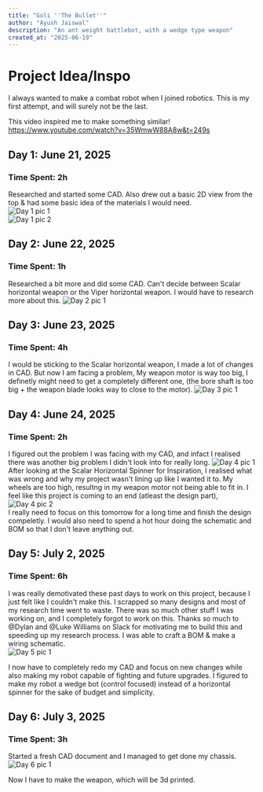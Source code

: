 ```yaml
---
title: "Goli ''The Bullet''"
author: "Ayush Jaiswal"
description: "An ant weight battlebot, with a wedge type weapon"
created_at: "2025-06-19"
---
```


# Project Idea/Inspo
I always wanted to make a combat robot when I joined robotics. This is my first attempt, and will surely not be the last.

This video inspired me to make something similar! <br>
https://www.youtube.com/watch?v=35WmwW88A8w&t=249s 

## Day 1: June 21, 2025

### Time Spent: 2h
Researched and started some CAD. Also drew out a basic 2D view from the top & had some basic idea of the materials I would need. <br>
![Day 1 pic 1](https://github.com/user-attachments/assets/a1ccc151-1431-475e-b138-01aebd3c88b8)
<br>
![Day 1 pic 2](https://github.com/user-attachments/assets/a4174d4f-db63-42c6-aa68-16ba169ad71c)

## Day 2: June 22, 2025

### Time Spent: 1h
Researched a bit more and did some CAD. Can't decide between Scalar horizontal weapon or the Viper horizontal weapon. I would have to research more about this.
![Day 2 pic 1](https://github.com/user-attachments/assets/59371b53-4ee0-43b6-97b6-88b14689f255)

## Day 3: June 23, 2025

### Time Spent: 4h
I would be sticking to the Scalar horizontal weapon, I made a lot of changes in CAD. But now I am facing a problem, My weapon motor is way too big, I definetly might need to get a completely different one, (the bore shaft is too big + the weapon blade looks way to close to the motor).
![Day 3 pic 1](https://github.com/user-attachments/assets/d2431689-6921-4c5f-8d1f-7d337ed4d636)

## Day 4: June 24, 2025

### Time Spent: 2h
I figured out the problem I was facing with my CAD, and infact I realised there was another big problem I didn't look into for really long.
![Day 4 pic 1](https://github.com/user-attachments/assets/f899f29c-f766-4d26-9ac5-1f3364d5370d) <br> 
After looking at the Scalar Horizontal Spinner for Inspiration, I realised what was wrong and why my project wasn't lining up like I wanted it to. My wheels are too high, resultng in my weapon motor not being able to fit in. I feel like this project is coming to an end (atleast the design part),
![Day 4 pic 2](https://github.com/user-attachments/assets/ae7475ad-8dbe-4365-aac2-ed359cf1933f) <br>
I really need to focus on this tomorrow for a long time and finish the design compeletly. I would also need to spend a hot hour doing the schematic and BOM so that I don't leave anything out.

## Day 5: July 2, 2025

### Time Spent: 6h
I was really demotivated these past days to work on this project, because I just felt like I couldn't make this. I scrapped so many designs and most of my research time went to waste. There was so much other stuff I was working on, and I completely forgot to work on this. Thanks so much to @Dylan and @Luke Williams on Slack for motivating me to build this and speeding up my research process. I was able to craft a BOM & make a wiring schematic. <br>
![Day 5 pic 1](https://github.com/user-attachments/assets/a296ad94-adf8-4c89-a57c-34ca83b4d569) <br>

I now have to completely redo my CAD and focus on new changes while also making my robot capable of fighting and future upgrades. I figured to make my robot a wedge bot (control focused) instead of a horizontal spinner for the sake of budget and simplicity.

## Day 6: July 3, 2025

### Time Spent: 3h
Started a fresh CAD document and I managed to get done my chassis. <br>
![Day 6 pic 1](https://github.com/user-attachments/assets/35538ba0-683c-411a-80b9-4f40a53cfbb5) <br>

Now I have to make the weapon, which will be 3d printed.



